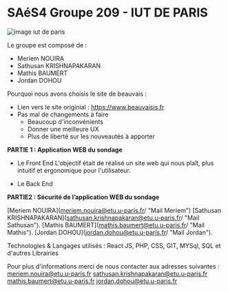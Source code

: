 # SAéS4 Groupe 209 - IUT DE PARIS
![image iut de paris](https://user-images.githubusercontent.com/95435943/216035589-2338bc4d-2a3c-4f58-be10-2494f3f5c45b.jpeg)

Le groupe est composé de :
  - Meriem NOUIRA 
  - Sathusan KRISHNAPAKARAN
  - Mathis BAUMERT
  - Jordan DOHOU

Pourquoi nous avons choisis le site de beauvais :
  - Lien vers le site originial : https://www.beauvaisis.fr
  - Pas mal de changements à faire
    - Beaucoup d'inconvénients
    - Donner une meilleure UX
    - Plus de liberté sur les nouveautés à apporter

**PARTIE 1 : Application WEB du sondage**

  - Le Front End
        L'objectif était de réalisé un site web qui nous plaît, plus intuitif et ergonomique pour l'utilisateur.
       
  - Le Back End



**PARTIE2 : Sécurité de l’application WEB du sondage**

[Meriem NOUIRA](<meriem.nouira@etu.u-paris.fr>/ "Mail Meriem")
[Sathusan KRISHNAPAKARAN](<sathusan.krishnapakaran@etu.u-paris.fr>/ "Mail Sathusan").
[Mathis BAUMERT](<mathis.baumert@etu.u-paris.fr>/ "Mail Mathis").
[Jordan DOHOU](<jordan.dohou@etu.u-paris.fr>/ "Mail Jordan").




Technologies & Langages utilisés : React JS, PHP, CSS, GIT, MYSql, SQL et d'autres Librairies

Pour plus d'informations merci de nous contacter aux adresses suivantes :
  <meriem.nouira@etu.u-paris.fr>
  <sathusan.krishnapakaran@etu.u-paris.fr>
  <mathis.baumert@etu.u-paris.fr>
  <jordan.dohou@etu.u-paris.fr>
